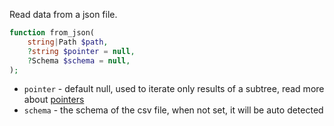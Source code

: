 Read data from a json file.

```php
function from_json(
    string|Path $path,
    ?string $pointer = null,
    ?Schema $schema = null,
);
```

* `pointer` - default null, used to iterate only results of a subtree, read more about [pointers](https://github.com/halaxa/json-machine#parsing-a-subtree)
* `schema` - the schema of the csv file, when not set, it will be auto detected